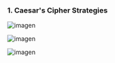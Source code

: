 
### 1. Caesar's Cipher Strategies

![imagen](https://user-images.githubusercontent.com/63612112/199528708-a6595e60-7ed7-48b8-9fde-1ff5d0aaa981.png)

![imagen](https://user-images.githubusercontent.com/63612112/199537332-c6811c0e-fa1a-46f5-a294-3559bca5db13.png)

![imagen](https://user-images.githubusercontent.com/63612112/199537470-281334d9-6cf9-47d7-9e93-ff4452df9088.png)


